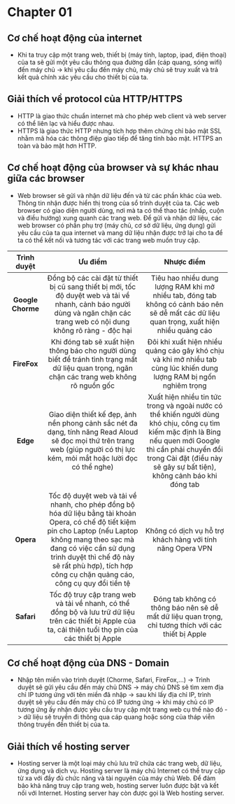 # **Chapter 01**
## Cơ chế hoạt động của internet
- Khi ta truy cập một trang web, thiết bị (máy tính, laptop, ipad, điện thoại) của ta sẽ gửi một yêu cầu thông qua đường dẫn (cáp quang, sóng wifi) đến máy chủ -> khi yêu cầu đến máy chủ, máy chủ sẽ truy xuất và trả kết quả chính xác yêu cầu cho thiết bị của ta. 
## Giải thích về protocol của HTTP/HTTPS
- HTTP là giao thức chuẩn internet mà cho phép web client và web server có thể liên lạc và hiểu được nhau.
- HTTPS là giao thức HTTP nhưng tích hợp thêm chứng chỉ bảo mật SSL nhằm mã hóa các thông điệp giao tiếp để tăng tính bảo mật. HTTPS an toàn và bảo mật hơn HTTP.
## Cơ chế hoạt động của browser và sự khác nhau giữa các browser
- Web browser sẽ gửi và nhận dữ liệu đến và từ các phần khác của web. Thông tin nhận được hiển thị trong của sổ trình duyệt của ta. Các web browser có giao diện người dùng, nơi mà ta có thể thao tác (nhấp, cuộn và điều hướng) xung quanh các trang web. Để gửi và nhận dữ liệu, các web browser có phần phụ trợ (máy chủ, cơ sở dữ liệu, ứng dụng) gửi yêu cầu của ta qua internet và mang dữ liệu nhận được trở lại cho ta để ta có thể kết nối và tương tác với các trang web muốn truy cập.

|Trình duyệt    | Ưu điểm          |           Nhược điểm    |
|:---------------:|:-----------------------:| :-----------------------:|
|**Google Chorme**  | Đồng bộ các cài đặt từ thiết bị cũ sang thiết bị mới, tốc độ duyệt web và tải về nhanh, cảnh báo người dùng và ngăn chặn các trang web có nội dung không rõ ràng - độc hại             |Tiêu hao nhiều dung lượng RAM khi mở nhiều tab, đóng tab không có cảnh báo nên sẽ dễ mất các dữ liệu quan trọng, xuất hiện nhiều quảng cáo                   |
|**FireFox**  | Khi đóng tab sẽ xuất hiện thông báo cho người dùng biết để tránh tình trạng mất dữ liệu quan trọng, ngăn chặn các trang web không rõ nguồn gốc          |Đôi khi xuất hiện nhiều quảng cáo gây khó chịu và khi mở nhiều tab cùng lúc khiến dung lượng RAM bị ngốn nghiêm trọng                   |
|**Edge**  | Giao diện thiết kế đẹp, ảnh nền phong cảnh sắc nét đa dạng, tính năng Read Aloud sẽ đọc mọi thứ trên trang web (giúp người có thị lực kém, mỏi mắt hoặc lười đọc có thể nghe)          |Xuất hiện nhiều tin tức trong và ngoài nước có thể khiến người dùng khó chịu, công cụ tìm kiếm mặc định là Bing nếu quen mới Google thì cần phải chuyển đổi trong Cài đặt (điều này sẽ gây sự bất tiện), không cảnh báo khi đóng tab                  |
|**Opera**  | Tốc độ duyệt web và tải về nhanh, cho phép đồng bộ hóa dữ liệu bằng tài khoản Opera, có chế độ tiết kiệm pin cho Laptop (nếu Laptop không mang theo sạc mà đang có việc cần sử dụng trình duyệt thì chế độ này sẽ rất phù hợp), tích hợp công cụ chặn quảng cáo, công cụ quy đổi tiền tệ     | Không có dịch vụ hỗ trợ khách hàng với tính năng Opera VPN            |
|**Safari**  | Tốc độ truy cập trang web và tải về nhanh, có thể đồng bộ và lưu trữ dữ liệu trên các thiết bị Apple của ta, cải thiện tuổi thọ pin của các thiết bị Apple      | Đóng tab không có thông báo nên sẽ dễ mất dữ liệu quan trọng, chỉ tương thích với các thiết bị Apple      |
## Cơ chế hoạt động của DNS - Domain
- Nhập tên miền vào trình duyệt (Chorme, Safari, FireFox,...) -> Trình duyệt sẽ gửi yêu cầu đến máy chủ DNS -> máy chủ DNS sẽ tìm xem địa chỉ IP tương ứng với tên miền đã nhập -> sau khi lấy địa chỉ IP, trình duyệt sẽ yêu cầu đến máy chủ có IP tương ứng -> khi máy chủ có IP tương ứng ấy nhận được yêu cầu truy cập một trang web cụ thể nào đó -> dữ liệu sẽ truyền đi thông qua cáp quang hoặc sóng của tháp viễn thông truyền đến thiết bị của ta.   
## Giải thích về hosting server
- Hosting server là một loại máy chủ lưu trữ chứa các trang web, dữ liệu, ứng dụng và dịch vụ. Hosting server là máy chủ Internet có thể truy cập từ xa với đầy đủ chức năng và tài nguyên của máy chủ Web. Để đảm bảo khả năng truy cập trang web, hosting server luôn được bật và kết nối với Internet. Hosting server hay còn được gọi là Web hosting server.


